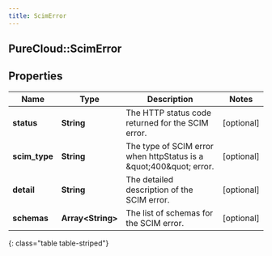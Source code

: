 ```yaml
---
title: ScimError
---
```

## PureCloud::ScimError

## Properties

|Name | Type | Description | Notes|
|------------ | ------------- | ------------- | -------------|
| **status** | **String** | The HTTP status code returned for the SCIM error. | [optional] |
| **scim_type** | **String** | The type of SCIM error when httpStatus is a \&quot;400\&quot; error. | [optional] |
| **detail** | **String** | The detailed description of the SCIM error. | [optional] |
| **schemas** | **Array&lt;String&gt;** | The list of schemas for the SCIM error. | [optional] |
{: class="table table-striped"}


